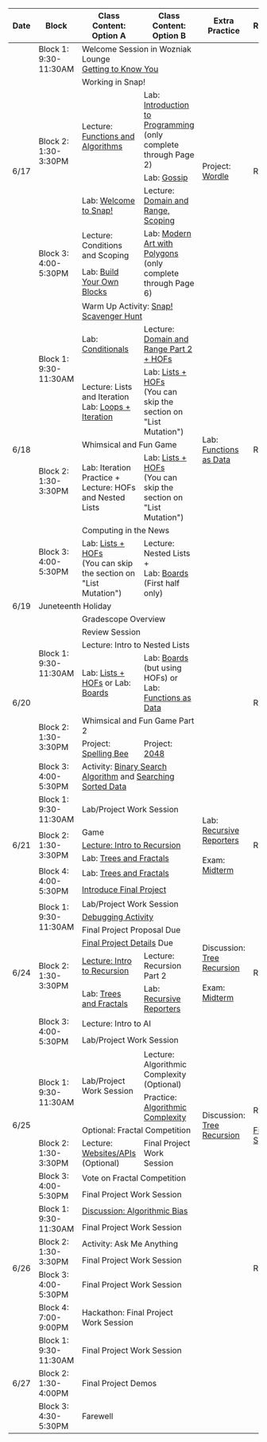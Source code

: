 <table class="table table-bordered schedule-table">
  <thead>
    <tr>
      <th>Date</th>
      <th>Block</th>
      <th>Class Content: Option A</th>
      <th>Class Content: Option B</th>
      <th>Extra Practice</th>
      <th>Resources/Links</th>
    </tr>
  </thead>
  <tbody class="js-scheduleContent">
    <tr>
      <td rowspan = "7">6/17</td>
      <td>Block 1: 9:30-11:30AM</td>
      <td colspan = "2">Welcome Session in Wozniak Lounge <br/><a href="https://forms.gle/U8n623wJ3tb1U6DK7">Getting to Know You</a></td>
      <td rowspan = "7">Project: <a href="https://docs.google.com/document/d/14yTQOcw_RqoeyT5H0eQZNCjQj1QWi84-KD8yaVftsCQ/edit">Wordle</a></td>
      <td rowspan = "7">Reflection: <a href="https://forms.gle/vApBKmS3hwZcfAPy9">Day 1</a></td>
    </tr>
    <tr>
      <td rowspan = "4">Block 2: 1:30-3:30PM</td>
      <td colspan = "2">Working in Snap!</td>
    </tr>
    <tr>
      <td rowspan = "2">Lecture: <a href="https://docs.google.com/presentation/d/1JNsDRrr9ccE3mXnRKIvmXeAyBGE93W4gewTUYOAivFA/edit?usp=sharing">Functions and Algorithms</a></td>
      <td>Lab: <a href="https://bjc.edc.org/bjc-r/cur/programming/1-introduction/1-building-an-app/1-creating-a-snap-account.html?topic=nyc_bjc%2F1-intro-loops.topic&course=bjc4nyc.html&novideo&noassignment">Introduction to Programming</a><br/>(only complete through Page 2)
      </td>
    </tr>
    <tr>
      <td>Lab: <a href="https://bjc.edc.org/bjc-r/cur/programming/1-introduction/2-gossip-and-greet/1-pair-programming.html?topic=nyc_bjc%2F1-intro-loops.topic&course=bjc4nyc.html&novideo&noassignment">Gossip</a></td>
    </tr>
    <tr>
      <td>Lab: <a href="https://cs10.org/bjc-r/llab/html/topic.html?1&2&3&topic=berkeley_bjc%2Fintro_pair%2F1-introduction.topic&course&novideo&noreading&noassignment">Welcome to Snap!</a></td>
      <td>Lecture: <a href="https://docs.google.com/presentation/d/1nCbASO4tRndnURuD8jf4-3m8Ul5umsCrjhFqpV2LGQg/edit#slide=id.g273b829c944_0_407">Domain and Range, Scoping</a>
      </td>
    </tr>
    <tr>
      <td rowspan = "2">Block 3: 4:00-5:30PM</td>
      <td>Lecture: Conditions and Scoping</td>
      <td rowspan = "2">Lab: <a href="https://bjc.edc.org/bjc-r/cur/programming/1-introduction/3-drawing/1-exploring-motion.html?topic=nyc_bjc%2F1-intro-loops.topic&course=bjc4nyc.html&novideo&noassignment">Modern Art with Polygons</a><br/>(only complete through Page 6)</td>
    </tr>
    <tr>
      <td>Lab: <a href="https://cs10.org/bjc-r/cur/programming/loops/repeat-n/introduction-to-repeat-n.html?1&2&2&3&topic=berkeley_bjc%2Fintro_pair%2F2-loops-variables.topic&course=cs10_fa21.html&novideo&noreading&noassignment">Build Your Own Blocks</a></td>
    </tr>
    <tr>
      <td rowspan = "7">6/18</td>
      <td rowspan = "3">Block 1: 9:30-11:30AM</td>
      <td colspan = "2">Warm Up Activity: <a href="https://docs.google.com/document/d/e/2PACX-1vRNEOfcpEgIyjWxmMq-2nuLP999fEM_advfFTtcAl1lRaKDX8Yc72NoO5zAZweuOaVy8LIS_R_RvrxD/pub">Snap! Scavenger Hunt</a></td>
      <td rowspan = "7">Lab: <a href="https://cs10.org/bjc-r/llab/html/topic.html?topic=berkeley_bjc%2Fhofs%2Fhofs-practice.topic&course&novideo&noreading&noassignment">Functions as Data</a></td>
      <td rowspan = "7">Reflection: <a href="https://forms.gle/9eauViDzEPUUtLcJ6">Day 2</a></td>
    </tr>
    <tr>
      <td>Lab: <a href="https://cs10.org/bjc-r/llab/html/topic.html?topic=berkeley_bjc%2Fintro_pair%2F2-conditionals-testing-su21.topic&course=cs10_fa21.html&novideo&noreading&noassignment">Conditionals</a></td>
      <td>Lecture: <a href="https://docs.google.com/presentation/d/1DcPKgc2Oqn37eUy9epi8jAnNTcR6XnYSlABalvROFf8/edit#slide=id.g2e67ce7e55a_0_48">Domain and Range Part 2 + HOFs</a></td>
    </tr>
    <tr>
      <td>Lecture: Lists and Iteration <br/>
      Lab: <a href="https://snap.berkeley.edu/snap/snap.html#present:Username=jedi_force&ProjectName=Lab%3a%20Lists%20%2b%20Loops&editMode&noRun">Loops + Iteration</a></td>
      <td>Lab: <a href="https://cs10.org/bjc-r/topic/topic.html?topic=berkeley_bjc/lists/lists-I.topic&course=cs10_su19.html&novideo&noreading&noassignment">Lists + HOFs</a><br/>(You can skip the section on "List Mutation")</td>
    </tr>
    <tr>
      <td rowspan = "2">Block 2: 1:30-3:30PM</td>
      <td colspan = "2">Whimsical and Fun Game</td>
    </tr>
    <tr>
      <td>Lab: Iteration Practice +<br/>Lecture: HOFs and Nested Lists</td>
      <td>Lab: <a href="https://cs10.org/bjc-r/topic/topic.html?topic=berkeley_bjc/lists/lists-I.topic&course=cs10_su19.html&novideo&noreading&noassignment">Lists + HOFs</a><br/>(You can skip the section on "List Mutation")</td>
    </tr>
    <tr>
      <td rowspan = "2">Block 3: 4:00-5:30PM</td>
      <td colspan = "2">Computing in the News</td>
    </tr>
    <tr> 
      <td>Lab: <a href="https://cs10.org/bjc-r/topic/topic.html?topic=berkeley_bjc/lists/lists-I.topic&course=cs10_su19.html&novideo&noreading&noassignment">Lists + HOFs</a><br/>(You can skip the section on "List Mutation")</td>
      <td>Lecture: Nested Lists +<br/>Lab: <a href="https://cs10.org/bjc-r/topic/topic.html?topic=berkeley_bjc/lists/tic-tac-toe.topic&course=&novideo&noreading&noassignment">Boards</a> (First half only)</td>
    </tr>
    <tr>
      <td>6/19</td>
      <td colspan = "5">Juneteenth Holiday</td>
    </tr>
    <tr>
      <td rowspan = "7">6/20</td>
      <td rowspan = "4">Block 1: 9:30-11:30AM</td>
      <td colspan = "2">Gradescope Overview</td>
      <td rowspan = "7"></td>
      <td rowspan = "7">Reflection: <a href="https://docs.google.com/forms/d/e/1FAIpQLSfDmmV5JFi5PrzmFYoQDPl4ggTDaq9lWt-j0mlqRdu6jXfing/viewform">Day 3</a></td>
    </tr>
    <tr>
      <td colspan = "2">Review Session</td>
    </tr>
    <tr>
      <td colspan = "2">Lecture: Intro to Nested Lists</td>
    </tr>
    <tr>
      <td>Lab: <a href="https://cs10.org/bjc-r/topic/topic.html?topic=berkeley_bjc/lists/lists-I.topic&course=cs10_su19.html&novideo&noreading&noassignment">Lists + HOFs</a> or Lab: <a href="https://cs10.org/bjc-r/topic/topic.html?topic=berkeley_bjc/lists/tic-tac-toe.topic&course=&novideo&noreading&noassignment">Boards</a></td>
      <td>Lab: <a href="https://cs10.org/bjc-r/topic/topic.html?topic=berkeley_bjc/lists/tic-tac-toe.topic&course=&novideo&noreading&noassignment">Boards</a> (but using HOFs) or Lab: <a href="https://cs10.org/bjc-r/llab/html/topic.html?topic=berkeley_bjc%2Fhofs%2Fhofs-practice.topic&course&novideo&noreading&noassignment">Functions as Data</a></td>
    </tr>
    <tr>
      <td rowspan = "2">Block 2: 1:30-3:30PM</td>
      <td colspan = "2">Whimsical and Fun Game Part 2</td>
    </tr>
    <tr>
      <td>Project: <a href="https://docs.google.com/document/d/180psa7QELpesRzubYGV-1REMECGmFItsMSA2R8siIZA/edit#heading=h.casab6a7p3lb">Spelling Bee</a></td>
      <td>Project: <a href="https://docs.google.com/document/d/16quGw0eUFT__z67uH7NLr-twGBnXriL4SEIkn0XBLaM/edit">2048</a></td>
    </tr>
    <tr>
      <td>Block 3: 4:00-5:30PM</td>
      <td colspan = "2">Activity: <a href="https://www.csfieldguide.org.nz/en/interactives/sorting-algorithms/">Binary Search Algorithm</a> and <a href="https://cs10.org/bjc-r/cur/programming/algorithms/algorithms-in-snap.html?topic=berkeley_bjc%2Fareas%2Falgorithms.topic&course&novideo&noreading&noassignment">Searching Sorted Data</a></td>
    </tr>
    <tr>
      <td rowspan = "6">6/21</td>
      <td>Block 1: 9:30-11:30AM</td>
      <td colspan = "2">Lab/Project Work Session</td>
      <td rowspan = "6">Lab: <a href="https://cs10.org/bjc-r/topic/topic.html?topic=berkeley_bjc/recur/recursive-reporters-part1.topic&course=&novideo&noreading&noassignment">Recursive Reporters</a><br/><br/>Exam: <a href="https://drive.google.com/file/d/1i0zZXSi5d46Bahaee3EIPGU9ckVQjOUN/view">Midterm</a></td>
      <td rowspan = "6">Reflection: <a href="https://docs.google.com/forms/d/e/1FAIpQLSd2JXJSOnpo83lk0fqApwqLbZLswBYUe4fkGEQaa_zi4anF7A/viewform">Day 4</a></td>
    </tr>
    <tr>
      <td rowspan = "3">Block 2: 1:30-3:30PM</td>
      <td colspan = "2">Game</td>
    </tr>
    <tr>
      <td colspan = "2"><a href="https://docs.google.com/presentation/d/1j9doG5uTGYxsFeGp3PNs3ypOowmckEKe6nYhW33dc8s/edit#slide=id.p">Lecture: Intro to Recursion</a></td>
    </tr>
    <tr>
      <td colspan = "2">Lab: <a href="https://cs10.org/bjc-r/topic/topic.html?topic=berkeley_bjc/recur/recursion-trees-fractals.topic&course=&novideo&noreading&noassignment">Trees and Fractals</a></td>
    </tr>
    <tr>
      <td rowspan = "2">Block 4: 4:00-5:30PM</td>
      <td colspan = "2">Lab: <a href="https://cs10.org/bjc-r/topic/topic.html?topic=berkeley_bjc/recur/recursion-trees-fractals.topic&course=&novideo&noreading&noassignment">Trees and Fractals</a></td>
    </tr>
    <tr>
      <td colspan = "2"><a href="https://cs10.org/bjc-su24/assignment/?https://docs.google.com/document/d/e/2PACX-1vQq4dWbwm0pTyZMGIpEnj5cAivkYXM_b5IoLlXL9TI2BuAiLuhsBuFuFz787cxMdxRNBF_1AmH5mY9P/pub">Introduce Final Project</a></td>
    </tr>
    <tr>
      <td rowspan = "8">6/24</td>
      <td rowspan = "3">Block 1: 9:30-11:30AM</td>
      <td colspan = "2">Lab/Project Work Session</td>
      <td rowspan = "8">Discussion: <a href="https://docs.google.com/document/d/15mPLV6plJDJmFJgpsitVBMKP8PlA9E33sxH4gslFKN0/edit">Tree Recursion</a><br/><br/>Exam: <a href="https://drive.google.com/file/d/1i0zZXSi5d46Bahaee3EIPGU9ckVQjOUN/view">Midterm</a></td>
      <td rowspan = "8">Reflection: <a href="https://forms.gle/XYrHsJ6FuuTkfs7NA">Day 5</a></td>
    </tr>
    <tr>
      <td colspan = "2"><a href="https://snap.berkeley.edu/snap/snap.html#present:Username=amycastillo&ProjectName=debugging%20activity">Debugging Activity</a></td>
    </tr>
    <tr>
      <td colspan = "2">Final Project Proposal Due</td>
    </tr>
    <tr>
      <td rowspan = "3">Block 2: 1:30-3:30PM</td>
      <td colspan = "2"><a href = "https://docs.google.com/forms/d/e/1FAIpQLSed3EzDe6WRomyIDhf5FWVs37xSXYpML1ZKy-F3KSUCM0-WlQ/viewform?usp=sharing">Final Project Details</a> Due</td>
    </tr>
    <tr>
      <td><a href="https://docs.google.com/presentation/d/1j9doG5uTGYxsFeGp3PNs3ypOowmckEKe6nYhW33dc8s/edit#slide=id.p">Lecture: Intro to Recursion</a></td>
      <td>Lecture: Recursion Part 2</td>
    </tr>
    <tr>
      <td>Lab: <a href="https://cs10.org/bjc-r/topic/topic.html?topic=berkeley_bjc/recur/recursion-trees-fractals.topic&course=&novideo&noreading&noassignment">Trees and Fractals</a></td>
      <td>Lab: <a href= "https://cs10.org/bjc-r/topic/topic.html?topic=berkeley_bjc/recur/recursive-reporters-part1.topic&course=&novideo&noreading&noassignment">Recursive Reporters</a></td>
    </tr>
    <tr>
      <td rowspan = "2">Block 3: 4:00-5:30PM</td>
      <td colspan = "2">Lecture: Intro to AI</td>
    </tr>
    <tr>
      <td colspan = "2">Lab/Project Work Session</td>
    </tr>
    <tr>
      <td rowspan = "6">6/25</td>
      <td rowspan = "3">Block 1: 9:30-11:30AM</td>
      <td rowspan = "2">Lab/Project Work Session</td>
      <td>Lecture: Algorithmic Complexity (Optional)</td>
      <td rowspan = "6">Discussion: <a href="https://docs.google.com/document/d/15mPLV6plJDJmFJgpsitVBMKP8PlA9E33sxH4gslFKN0/edit">Tree Recursion</a></td>
      <td rowspan = "6">Reflection: <a href="https://docs.google.com/forms/d/e/1FAIpQLSff17oGIlq-Jzxr4rzsDpU9rfd4gnXUe2SBm_njzDMlk7Wv5A/viewform">Day 6</a><br/><br/><a href="https://docs.google.com/document/d/198_8e-xAoX0U790ZonW18KCLuXEPfblDYLBvKDIECcM/edit">Final Project Spec</a></td>
    </tr>
    <tr>
      <td>Practice:<a href="https://docs.google.com/document/d/1aMf_Cdq8euuGD5g-4fRjra3miXztUeGTUAC7jfVOAC4/edit"> Algorithmic Complexity</a></td>
    </tr>
    <tr>
      <td colspan = "2">Optional: Fractal Competition</td>
    </tr>
    <tr>
      <td>Block 2: 1:30-3:30PM</td>
      <td>Lecture: <a href="https://docs.google.com/presentation/d/13ABVFG4lNB7k_JxOO6i2tVzsFQeCFGVJyStq8Ju3Bl8/edit?usp=sharing">Websites/APIs</a> (Optional)</td>
      <td>Final Project Work Session</td>
    </tr>
    <tr>
      <td rowspan = "2">Block 3: 4:00-5:30PM</td>
      <td colspan = "2">Vote on Fractal Competition</td>
    </tr>
    <tr>
      <td colspan = "2">Final Project Work Session</td>
    </tr>
    <tr>
      <td rowspan = "6">6/26</td>
      <td rowspan = "2">Block 1: 9:30-11:30AM</td>
      <td colspan = "2"><a href="https://docs.google.com/presentation/d/19nH0BlJab-fX6KRXuVT4e3P8FW0pId8wAfT0XmeS9sA/edit#slide=id.p">Discussion: Algorithmic Bias</a></td>
      <td rowspan = "6"></td>
      <td rowspan = "6">Reflection: <a href="https://docs.google.com/forms/d/e/1FAIpQLSct2KdjELQnAaDdaAOny-OkNxrVuRyg3zgqdEj1gYysJpprsQ/viewform">Day 7</a></td>
    </tr>
    <tr>
      <td colspan = "2">Final Project Work Session</td>
    </tr>
    <tr>
      <td rowspan = "2">Block 2: 1:30-3:30PM</td>
      <td colspan = "2">Activity: Ask Me Anything</td>
    </tr>
    <tr>
      <td colspan = "2">Final Project Work Session</td>
    </tr>
    <tr>
      <td>Block 3: 4:00-5:30PM</td>
      <td colspan = "2">Final Project Work Session</td>
    </tr>
    <tr>
      <td>Block 4: 7:00-9:00PM</td>
      <td colspan = "2">Hackathon: Final Project Work Session</td>
    </tr>
    <tr>
      <td rowspan = "3">6/27</td>
      <td>Block 1: 9:30-11:30AM</td>
      <td colspan = "2">Final Project Work Session</td>
      <td rowspan = "3"></td>
      <td rowspan = "3"></td>
    </tr>
    <tr>
      <td>Block 2: 1:30-4:00PM</td>
      <td colspan = "2">Final Project Demos</td>
    </tr>
    <tr>
      <td>Block 3: 4:30-5:30PM</td>
      <td colspan = "2">Farewell</td>
    </tr>
  </tbody>
</table>
